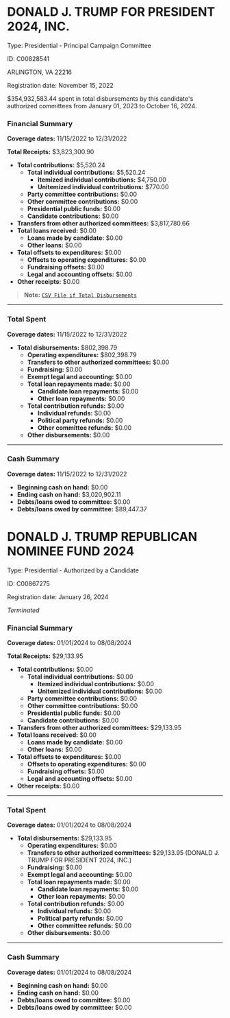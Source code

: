 # DONALD J. TRUMP FOR PRESIDENT 2024, INC.
Type: Presidential - Principal Campaign Committee 

ID: C00828541 

ARLINGTON, VA 22216 

Registration date: November 15, 2022

$354,932,583.44 spent in total disbursements by this candidate's authorized committees from January 01, 2023 to October 16, 2024.

### Financial Summary

**Coverage dates:** 11/15/2022 to 12/31/2022

**Total Receipts:** $3,823,300.90  
- **Total contributions:** $5,520.24  
  - **Total individual contributions:** $5,520.24  
    - **Itemized individual contributions:** $4,750.00  
    - **Unitemized individual contributions:** $770.00  
  - **Party committee contributions:** $0.00  
  - **Other committee contributions:** $0.00  
  - **Presidential public funds:** $0.00  
  - **Candidate contributions:** $0.00  
- **Transfers from other authorized committees:** $3,817,780.66  
- **Total loans received:** $0.00  
  - **Loans made by candidate:** $0.00  
  - **Other loans:** $0.00  
- **Total offsets to expenditures:** $0.00  
  - **Offsets to operating expenditures:** $0.00  
  - **Fundraising offsets:** $0.00  
  - **Legal and accounting offsets:** $0.00  
- **Other receipts:** $0.00  

> **Note:** [`CSV File if Total Disbursements`](https://github.com/gaiaus/2024-us-presidential-general-election/blob/main/trump/spending/source_data/TRUMP%20SPENDING%20master_schedule_b_2024_11_08.xlsx)

---

### Total Spent
**Coverage dates:** 11/15/2022 to 12/31/2022

- **Total disbursements:** $802,398.79  
  - **Operating expenditures:** $802,398.79  
  - **Transfers to other authorized committees:** $0.00  
  - **Fundraising:** $0.00  
  - **Exempt legal and accounting:** $0.00  
  - **Total loan repayments made:** $0.00  
    - **Candidate loan repayments:** $0.00  
    - **Other loan repayments:** $0.00  
  - **Total contribution refunds:** $0.00  
    - **Individual refunds:** $0.00  
    - **Political party refunds:** $0.00  
    - **Other committee refunds:** $0.00  
  - **Other disbursements:** $0.00  

---

### Cash Summary
**Coverage dates:** 11/15/2022 to 12/31/2022  

- **Beginning cash on hand:** $0.00  
- **Ending cash on hand:** $3,020,902.11  
- **Debts/loans owed to committee:** $0.00  
- **Debts/loans owed by committee:** $89,447.37  


# DONALD J. TRUMP REPUBLICAN NOMINEE FUND 2024

Type: Presidential - Authorized by a Candidate 

ID: C00867275 

Registration date: January 26, 2024

*Terminated*

### Financial Summary

**Coverage dates:** 01/01/2024 to 08/08/2024

**Total Receipts:** $29,133.95  
- **Total contributions:** $0.00  
  - **Total individual contributions:** $0.00  
    - **Itemized individual contributions:** $0.00  
    - **Unitemized individual contributions:** $0.00  
  - **Party committee contributions:** $0.00  
  - **Other committee contributions:** $0.00  
  - **Presidential public funds:** $0.00  
  - **Candidate contributions:** $0.00  
- **Transfers from other authorized committees:** $29,133.95  
- **Total loans received:** $0.00  
  - **Loans made by candidate:** $0.00  
  - **Other loans:** $0.00  
- **Total offsets to expenditures:** $0.00  
  - **Offsets to operating expenditures:** $0.00  
  - **Fundraising offsets:** $0.00  
  - **Legal and accounting offsets:** $0.00  
- **Other receipts:** $0.00  


---

### Total Spent
**Coverage dates:** 01/01/2024 to 08/08/2024

- **Total disbursements:** $29,133.95  
  - **Operating expenditures:** $0.00  
  - **Transfers to other authorized committees:** $29,133.95 (DONALD J. TRUMP FOR PRESIDENT 2024, INC.) 
  - **Fundraising:** $0.00  
  - **Exempt legal and accounting:** $0.00  
  - **Total loan repayments made:** $0.00  
    - **Candidate loan repayments:** $0.00  
    - **Other loan repayments:** $0.00  
  - **Total contribution refunds:** $0.00  
    - **Individual refunds:** $0.00  
    - **Political party refunds:** $0.00  
    - **Other committee refunds:** $0.00  
  - **Other disbursements:** $0.00  


---

### Cash Summary
**Coverage dates:** 01/01/2024 to 08/08/2024  

- **Beginning cash on hand:** $0.00  
- **Ending cash on hand:** $0.00  
- **Debts/loans owed to committee:** $0.00  
- **Debts/loans owed by committee:** $0.00  
